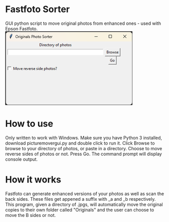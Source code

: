 # Fastfoto Sorter
GUI python script to move original photos from enhanced ones - used with Epson Fastfoto.
![Fastfoto sorter gui](./fastfotosorter.png)

# How to use
Only written to work with Windows. Make sure you have Python 3 installed, download picturemovergui.py and double click to run it. Click Browse to browse to your directory of photos, or paste in a directory. Choose to move reverse sides of photos or not. Press Go. The command prompt will display console output. 

# How it works
Fastfoto can generate enhanced versions of your photos as well as scan the back sides. These files get appened a suffix with _a and _b respectively. This program, given a directory of .jpgs, will automatically move the original copies to their own folder called "Originals" and the user can choose to move the B sides or not.

